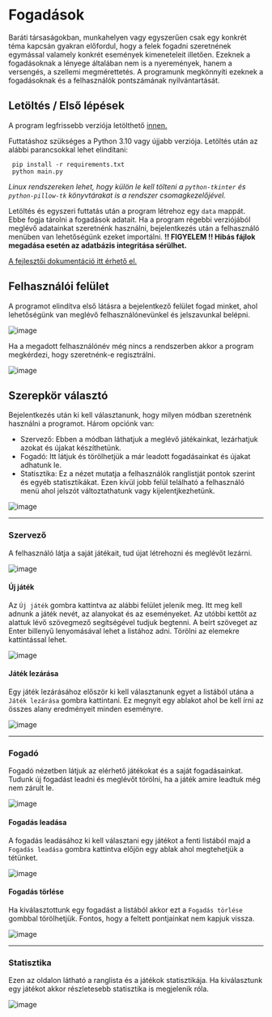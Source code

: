 # Fogadások
Baráti társaságokban, munkahelyen vagy egyszerűen csak egy konkrét téma kapcsán gyakran előfordul, hogy a felek fogadni szeretnének egymással valamely konkrét események kimeneteleit illetően. Ezeknek a fogadásoknak a lényege általában nem is a nyeremények, hanem a versengés, a szellemi megmérettetés.
A programunk megkönnyíti ezeknek a fogadásoknak és a felhasználók pontszámának nyilvántartását.

## Letöltés / Első lépések
A program legfrissebb verziója letölthető [innen.](https://github.com/vrolandd/dusza24/releases/tag/latest)

Futtatáshoz szükséges a Python 3.10 vagy újjabb verziója. Letöltés után az alábbi parancsokkal lehet elindítani:
```
 pip install -r requirements.txt
 python main.py
```
*Linux rendszereken lehet, hogy külön le kell tölteni a `python-tkinter` és `python-pillow-tk` könyvtárakat is a rendszer csomagkezelőjével.*

Letöltés és egyszeri futtatás után a program létrehoz egy `data` mappát. Ebbe fogja tárolni a fogadások adatait.
Ha a program régebbi verziójából meglévő adatainkat szeretnénk használni, bejelentkezés után a felhasználó menüben van lehetőségünk ezeket importálni.
**!! FIGYELEM !! Hibás fájlok megadása esetén az adatbázis integritása sérülhet.**

[A fejlesztői dokumentáció itt érhető el.](https://github.com/vrolandd/dusza24/blob/main/Developer.md)

## Felhasználói felület
A programot elindítva első látásra a bejelentkező felület fogad minket, ahol lehetőségünk van meglévő felhasználónevünkel és jelszavunkal belépni.

![image](https://github.com/vrolandd/dusza24/assets/60399001/ee123f3b-f354-44db-b6e0-45d059389a68)

Ha a megadott felhasználónév még nincs a rendszerben akkor a program megkérdezi, hogy szeretnénk-e regisztrálni.

![image](https://github.com/vrolandd/dusza24/assets/60399001/f843ba98-4a3e-46fb-bb76-f40c5cb7359e)

## Szerepkör választó
Bejelentkezés után ki kell választanunk, hogy milyen módban szeretnénk használni a programot. Három opciónk van:
 - Szervező: Ebben a módban láthatjuk a meglévő játékainkat, lezárhatjuk azokat és újakat készíthetünk.
 - Fogadó: Itt látjuk és törölhetjük a már leadott fogadásainkat és újakat adhatunk le.
 - Statisztika: Ez a nézet mutatja a felhasználók ranglistját pontok szerint és egyéb statisztikákat.
Ezen kívül jobb felül telálható a felhasználó menü ahol jelszót változtathatunk vagy kijelentjkezhetünk.

![image](https://github.com/vrolandd/dusza24/assets/60399001/a24ea971-89f1-4a00-a51a-3bc37b09086d)

****
### **Szervező**
A felhasználó látja a saját játékait, tud újat létrehozni és meglévőt lezárni.

![image](https://github.com/vrolandd/dusza24/assets/60399001/3e28f57d-5f2c-497d-88de-7962d38aa61c)

#### Új játék
Az `Új játék` gombra kattintva az alábbi felület jelenik meg. Itt meg kell adnunk a játék nevét, az alanyokat és az eseményeket. Az utóbbi kettőt az alattuk lévő szövegmező segítségével tudjuk begtenni. A beírt szöveget az Enter billenyű lenyomásával lehet a listához adni. Törölni az elemekre kattintással lehet.

![image](https://github.com/vrolandd/dusza24/assets/60399001/cd9babfe-3a68-45c5-8786-7de0140159f3)

#### Játék lezárása
Egy játék lezárásához először ki kell választanunk egyet a listából utána a `Játék lezárása` gombra kattintani. Ez megnyit egy ablakot ahol be kell írni az összes alany eredményeit minden eseményre.

![image](https://github.com/vrolandd/dusza24/assets/60399001/b2e29f7a-d41b-4652-8957-c370087f7e7e)

****
### **Fogadó**
Fogadó nézetben látjuk az elérhető játékokat és a saját fogadásainkat. Tudunk új fogadást leadni és meglévőt törölni, ha a játék amire leadtuk még nem zárult le.

![image](https://github.com/vrolandd/dusza24/assets/60399001/e12bffbc-7da5-448c-b2f2-bed75ae31a07)

#### Fogadás leadása
A fogadás leadásához ki kell választani egy játékot a fenti listából majd a `Fogadás leadása` gombra kattintva előjön egy ablak ahol megtehetjük a tétünket.

![image](https://github.com/vrolandd/dusza24/assets/60399001/1b59a10c-13b1-498e-8305-b8ccaa19c967)

#### Fogadás törlése
Ha kiválasztottunk egy fogadást a listából akkor ezt a `Fogadás törlése` gombbal törölhetjük. Fontos, hogy a feltett pontjainkat nem kapjuk vissza.

![image](https://github.com/vrolandd/dusza24/assets/60399001/e6997b0c-ed0f-4322-aa89-5f8f9b6d7fc3)

****
### **Statisztika**
Ezen az oldalon látható a ranglista és a játékok statisztikája. Ha kiválasztunk egy játékot akkor részletesebb statisztika is megjelenik róla.

![image](https://github.com/vrolandd/dusza24/assets/60399001/23c5b652-3cd4-42d7-b9bd-73384d9131da)
